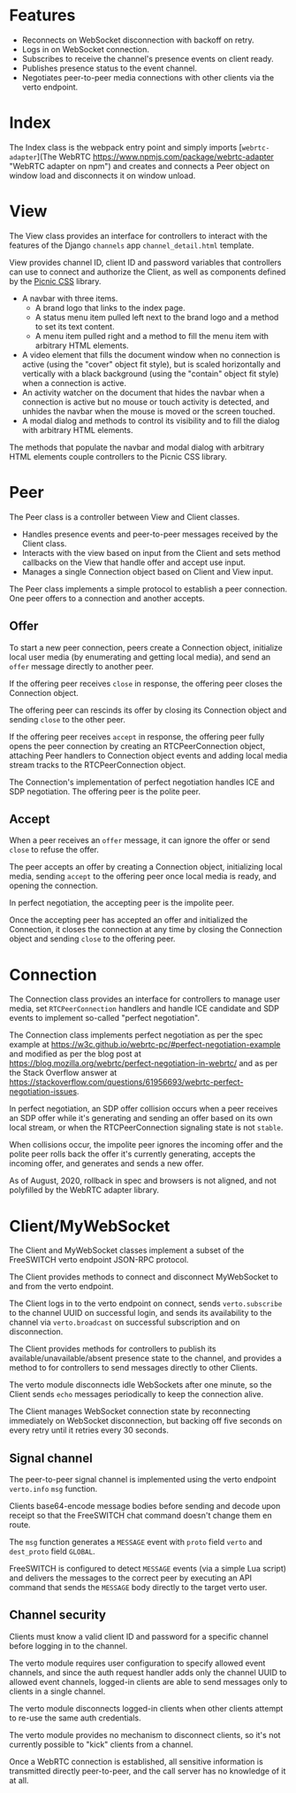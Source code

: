 # Features

- Reconnects on WebSocket disconnection with backoff on retry.
- Logs in on WebSocket connection.
- Subscribes to receive
  the channel's presence events
  on client ready.
- Publishes presence status
  to the event channel.
- Negotiates peer-to-peer media connections
  with other clients 
  via the verto endpoint.


# Index

The Index class
is the webpack entry point
and simply imports
[`webrtc-adapter`](The WebRTC https://www.npmjs.com/package/webrtc-adapter "WebRTC adapter on npm")
and creates and connects a Peer object
on window load
and disconnects it
on window unload.


# View

The View class
provides an interface
for controllers to interact
with the features of
the Django `channels` app
`channel_detail.html` template.

View provides
channel ID, client ID and password variables
that controllers can use
to connect and authorize the Client,
as well as
components defined by the
[Picnic CSS](https://picnicss.com/)
library.

- A navbar with three items.
  - A brand logo that links to the index page.
  - A status menu item pulled left next to the brand logo
    and a method to set its text content.
  - A menu item pulled right
    and a method to fill the menu item
    with arbitrary HTML elements.
- A video element
  that fills the document window
  when no connection is active
  (using the "cover" object fit style),
  but is scaled horizontally and vertically
  with a black background
  (using the "contain" object fit style)
  when a connection is active.
- An activity watcher on the document
  that hides the navbar when a connection is active
  but no mouse or touch activity is detected,
  and unhides the navbar when
  the mouse is moved or the screen touched.
- A modal dialog
  and methods
  to control its visibility
  and to fill the dialog
  with arbitrary HTML elements.

The methods that populate
the navbar and modal dialog
with arbitrary HTML elements
couple controllers
to the Picnic CSS library.


# Peer

The Peer class
is a controller
between View and Client classes.

- Handles presence events
  and peer-to-peer messages
  received by the Client class.
- Interacts with the view
  based on input from the Client
  and sets method callbacks on the View
  that handle offer and accept use input.
- Manages a single Connection object
  based on Client and View input.

The Peer class
implements a simple protocol
to establish a peer connection.
One peer offers to a connection
and another accepts.

## Offer

To start a new peer connection,
peers create a Connection object,
initialize local user media
(by enumerating and getting local media),
and send an `offer` message
directly to another peer.

If the offering peer receives `close` in response,
the offering peer closes the Connection object.

The offering peer
can rescinds its offer
by closing its Connection object
and sending `close` to the other peer.

If the offering peer receives `accept` in response,
the offering peer fully opens the peer connection
by creating an RTCPeerConnection object,
attaching Peer handlers to Connection object events
and adding local media stream tracks
to the RTCPeerConnection object.

The Connection's
implementation of perfect negotiation
handles ICE and SDP negotiation.
The offering peer
is the polite peer.

## Accept

When a peer receives an `offer` message,
it can ignore the offer
or send `close`
to refuse the offer.

The peer accepts an offer
by creating a Connection object,
initializing local media,
sending `accept` to the offering peer
once local media is ready,
and opening the connection.

In perfect negotiation,
the accepting peer
is the impolite peer.

Once the accepting peer
has accepted an offer
and initialized the Connection,
it closes the connection
at any time
by closing the Connection object
and sending `close` to the offering peer.


# Connection

The Connection class
provides an interface for controllers to
manage user media,
set `RTCPeerConnection` handlers
and handle ICE candidate and SDP events
to implement so-called "perfect negotiation".

The Connection class
implements perfect negotiation
as per the spec example at
https://w3c.github.io/webrtc-pc/#perfect-negotiation-example
and modified as per the blog post at
https://blog.mozilla.org/webrtc/perfect-negotiation-in-webrtc/
and as per the Stack Overflow answer at
https://stackoverflow.com/questions/61956693/webrtc-perfect-negotiation-issues.

In perfect negotiation,
an SDP offer collision occurs
when a peer receives an SDP offer
while it's generating and sending
an offer based on its own local stream,
or when the RTCPeerConnection signaling state
is not `stable`.

When collisions occur,
the impolite peer
ignores the incoming offer
and the polite peer
rolls back the offer it's
currently generating,
accepts the incoming offer,
and generates and sends a new offer.

As of August, 2020,
rollback in spec and browsers
is not aligned,
and not polyfilled
by the WebRTC adapter library.


# Client/MyWebSocket

The Client and MyWebSocket classes
implement a subset of
the FreeSWITCH verto endpoint
JSON-RPC protocol.

The Client provides methods to
connect and disconnect MyWebSocket
to and from the verto endpoint.

The Client logs in to the verto endpoint on connect,
sends `verto.subscribe` to the channel UUID
on successful login,
and sends its availability to the channel
via `verto.broadcast`
on successful subscription
and on disconnection.

The Client
provides methods for controllers
to publish its available/unavailable/absent presence state
to the channel,
and provides a method
to for controllers
to send messages directly to other Clients.

The verto module
disconnects idle WebSockets
after one minute,
so the Client sends `echo` messages periodically
to keep the connection alive.

The Client
manages WebSocket connection state
by reconnecting immediately on WebSocket disconnection,
but backing off five seconds on every retry
until it retries every 30 seconds.


## Signal channel

The peer-to-peer signal channel
is implemented using the verto endpoint
`verto.info` `msg` function.

Clients base64-encode message bodies before sending
and decode upon receipt
so that the FreeSWITCH chat command
doesn't change them en route.

The `msg` function
generates a `MESSAGE` event
with `proto` field `verto`
and `dest_proto` field `GLOBAL`.

FreeSWITCH is configured
to detect `MESSAGE` events
(via a simple Lua script)
and delivers the messages
to the correct peer
by executing an API command
that sends the `MESSAGE` body
directly to the target verto user.


## Channel security

Clients must know a valid client ID and password
for a specific channel
before logging in to the channel.

The verto module
requires user configuration
to specify allowed event channels,
and since the auth request handler
adds only the channel UUID
to allowed event channels,
logged-in clients
are able to send messages
only to clients in a single channel.

The verto module
disconnects logged-in clients
when other clients
attempt to re-use the same auth credentials.

The verto module
provides no mechanism to disconnect clients,
so it's not currently possible
to "kick" clients from a channel.

Once a WebRTC connection is established,
all sensitive information
is transmitted directly peer-to-peer,
and the call server
has no knowledge of it at all.
